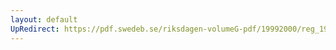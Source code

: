 ```yaml
---
layout: default
UpRedirect: https://pdf.swedeb.se/riksdagen-volumeG-pdf/19992000/reg_19992000/reg_19992000_0217.pdf
---
```

